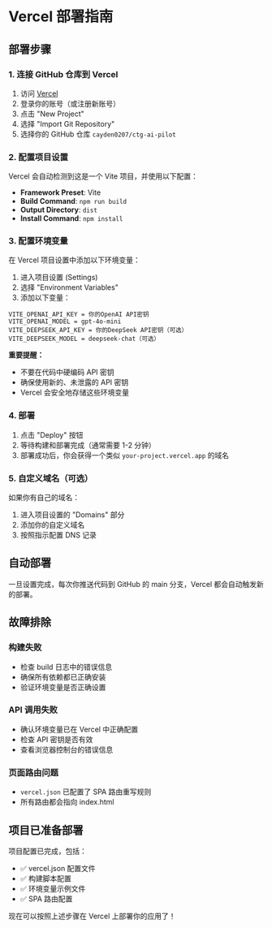 # Vercel 部署指南

## 部署步骤

### 1. 连接 GitHub 仓库到 Vercel

1. 访问 [Vercel](https://vercel.com)
2. 登录你的账号（或注册新账号）
3. 点击 "New Project"
4. 选择 "Import Git Repository"
5. 选择你的 GitHub 仓库 `cayden0207/ctg-ai-pilot`

### 2. 配置项目设置

Vercel 会自动检测到这是一个 Vite 项目，并使用以下配置：

- **Framework Preset**: Vite
- **Build Command**: `npm run build`
- **Output Directory**: `dist`
- **Install Command**: `npm install`

### 3. 配置环境变量

在 Vercel 项目设置中添加以下环境变量：

1. 进入项目设置 (Settings)
2. 选择 "Environment Variables"
3. 添加以下变量：

```
VITE_OPENAI_API_KEY = 你的OpenAI API密钥
VITE_OPENAI_MODEL = gpt-4o-mini
VITE_DEEPSEEK_API_KEY = 你的DeepSeek API密钥（可选）
VITE_DEEPSEEK_MODEL = deepseek-chat（可选）
```

**重要提醒：**
- 不要在代码中硬编码 API 密钥
- 确保使用新的、未泄露的 API 密钥
- Vercel 会安全地存储这些环境变量

### 4. 部署

1. 点击 "Deploy" 按钮
2. 等待构建和部署完成（通常需要 1-2 分钟）
3. 部署成功后，你会获得一个类似 `your-project.vercel.app` 的域名

### 5. 自定义域名（可选）

如果你有自己的域名：
1. 进入项目设置的 "Domains" 部分
2. 添加你的自定义域名
3. 按照指示配置 DNS 记录

## 自动部署

一旦设置完成，每次你推送代码到 GitHub 的 main 分支，Vercel 都会自动触发新的部署。

## 故障排除

### 构建失败
- 检查 build 日志中的错误信息
- 确保所有依赖都已正确安装
- 验证环境变量是否正确设置

### API 调用失败
- 确认环境变量已在 Vercel 中正确配置
- 检查 API 密钥是否有效
- 查看浏览器控制台的错误信息

### 页面路由问题
- `vercel.json` 已配置了 SPA 路由重写规则
- 所有路由都会指向 index.html

## 项目已准备部署

项目配置已完成，包括：
- ✅ vercel.json 配置文件
- ✅ 构建脚本配置
- ✅ 环境变量示例文件
- ✅ SPA 路由配置

现在可以按照上述步骤在 Vercel 上部署你的应用了！